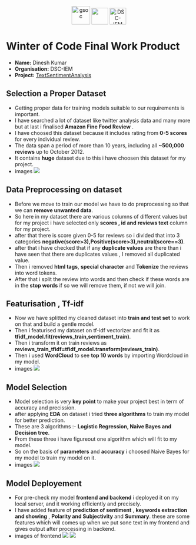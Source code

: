 <center><a href="https://winterofcode.com/"><img src="https://camo.githubusercontent.com/c73f77959233a8adb69f3dee7bbb3ba5e016f4239c7496c82538cc60c984f56e/68747470733a2f2f77696e7465726f66636f64652e636f6d2f7374617469632f6d656469612f6f72672d6c6f676f2e39333564376634382e706e67" alt="gsoc" height="50"/></a>
<a href="https://www.python.org/"><img src="https://www.python.org/static/community_logos/python-logo.png" height="45"/></a>
<a href="https://fury.gl/latest/community.html"><img src="https://raw.githubusercontent.com/divyake/Cysec-Hacktoberfest/dcc84465cfcff73981f8fcb5c8fe3b1710c007e1/assets/logo.svg" alt="DSC-IEM" height="45"/></a>
</center>

# Winter of Code Final Work Product
* **Name:** Dinesh Kumar
* **Organisation:** DSC-IEM
* **Project:** [TextSentimentAnalysis](https://github.com/khanfarhan10/TextSentimentAnalysis)

## Selection a Proper Dataset
* Getting proper data for training models suitable to our requirements is important.
* I have searched a lot of dataset like twitter analysis data and many more but at last i finalised **Amazon Fine Food Review** .
* I have choosed this dataset because it includes rating from **0-5 scores** for every individual review.
* The data span a period of more than 10 years, including all **~500,000 reviews** up to October 2012.
* It contains **huge** dataset due to this i have choosen this dataset for my project.
* images
![]("/images/dataset.JPG")

## Data Preprocessing on dataset
* Before we move to train our model we have to do preprocessing so that we can **remove unwanted data**.
* So here in my dataset there are various columns of different values but for my project i have selected only **scores , id and reviews text** column for my project.
* after that there is score given 0-5 for reviews so i divided that into 3 categories **negative(score>3),Positive(score>3),neutral(score==3)**.
* after that i have checked that if any **duplicate values** are there than i have seen that there are duplicates values , I removed all duplicated value.
* Then i removed **html tags**, **special character** and **Tokenize** the reviews into word tokens.
* After that i split the review into words and then check if these words are in the **stop words** if so we will remove them, if not we will join.

## Featurisation , Tf-idf
* Now we have splitted my cleaned dataset into **train and test set** to work on that and build a gentle model.
* Then i featurised my dataset on tf-idf vectorizer and fit it as **tfidf_model.fit(reviews_train,sentiment_train)**.
* Then i transform it on train reviews as **reviews_train_tfidf=tfidf_model.transform(reviews_train)**.
* Then i used **WordCloud** to see **top 10 words** by importing Wordcloud in my model.
* images 
![]("/images/top10_words.jpg")

## Model Selection
* Model selection is very **key point** to make your project best in term of accuracy and precission.
* after applying **EDA** on dataset i tried **three algorithms** to train my model for better prediction.
* These are 3 algorithms :- **Logistic Regression, Naive Bayes and Decision tree**.
* From these three i have figureout one algorithm which will fit to my model.
* So on the basis of **parameters** and **accuracy** i choosed Naive Bayes for my model to train my model on it.
* images
![]("/images/f1_scores.jpg")

## Model Deployement
* For pre-check my model **frontend and backend** i deployed it on my local server, and it working efficiently and precisely.
* I have added feature of **prediction of sentiment** , **keywords extraction and showing** , **Polarity and Subjectivity** and **Summary**. these are some features which will comes up when we put sone text in my frontend and gives output after processing in backend.
* images of frontend
![]("/images/frontend1.JPG")
![]("/images/frontend2.JPG")